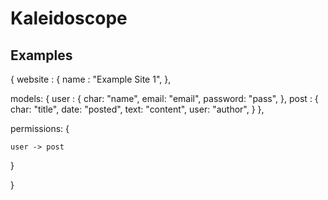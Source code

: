 Kaleidoscope
===============

Examples
---------------



{
  website : {
    name : "Example Site 1",
  },
  
  models: {
    user : {
      char: "name",
      email: "email",
      password: "pass",
    },
    post : {
      char: "title",
      date: "posted",
      text: "content",
      user: "author",
    }
  },
  
  permissions: {
  
    user -> post
  
  }

}
